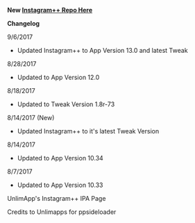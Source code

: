 
**New [Instagram++ Repo Here](https://github.com/JMccormick264/InstagramPP)**

**Changelog**

9/6/2017

 - Updated Instagram++ to App Version 13.0 and latest Tweak

8/28/2017

 - Updated to App Version 12.0

8/18/2017

- Updated to Tweak Version 1.8r-73


8/14/2017 (New)

 - Updated Instagram++ to it's latest Tweak Version

8/14/2017

- Updated to App Version 10.34

8/7/2017

 - Updated to App Version 10.33

 UnlimApp's Instagram++ IPA Page

 Credits to Unlimapps for ppsideloader
